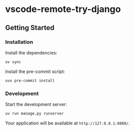 # vscode-remote-try-django

## Getting Started

### Installation

Install the dependencies:

```sh
uv sync
```

Install the pre-commit script:

```sh
uvx pre-commit install
```

### Development

Start the development server:

```sh
uv run manage.py runserver
```

Your application will be available at `http://127.0.0.1:8000/`.
